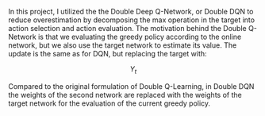 In this project, I utilized the the Double Deep Q-Network, or Double DQN to reduce overestimation by decomposing the max operation in the target into action selection and action evaluation. 
The motivation behind the Double Q-Network is that we evaluating the greedy policy according to the online network, but we also use the target network to estimate its value. 
The update is the same as for DQN, but replacing the target with:

 $$Y_{t} $$ 

Compared to the original formulation of Double Q-Learning, in Double DQN the weights of the second network are replaced with the weights of the target network for the evaluation of the current greedy policy.
